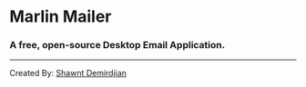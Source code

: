 # Marlin Mailer
### A free, open-source Desktop Email Application.
-------

Created By: [Shawnt Demirdjian](https://github.com/Shawnt-Demirdjian)